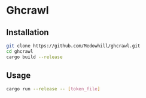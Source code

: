 # Ghcrawl

## Installation

```bash
git clone https://github.com/Medowhill/ghcrawl.git
cd ghcrawl
cargo build --release
```

## Usage

```bash
cargo run --release -- [token_file]
```
